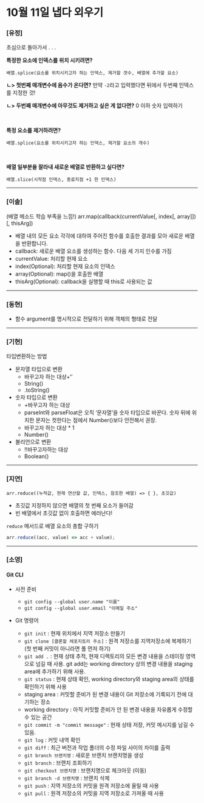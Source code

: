 # 10월 11일 냅다 외우기

### [유정]

초심으로 돌아가서 . . . 
<br>

**특정한 요소에 인덱스를 위치 시키려면?**

```
배열.splice(요소를 위치시키고자 하는 인덱스, 제거할 갯수, 배열에 추가할 요소)
```

**ㄴ> 첫번째 매개변수에 음수가 온다면?** 
만약 `-2`라고 입력했다면 뒤에서 두번째 인덱스를 지정한 것!

**ㄴ> 두번째 매개변수에 아무것도 제거하고 싶은 게 없다면?** 
0 이하 숫자 입력하기

<br>

**특정 요소를 제거하려면?**

```
배열.splice(요소를 위치시키고자 하는 인덱스, 제거할 요소의 개수)
```

<br>

**배열 일부분을 잘라내 새로운 배열로 반환하고 싶다면?**

```
배열.slice(시작점 인덱스, 종료지점 +1 한 인덱스)
```

<hr>

### [이솔]

(배열 메소드 학습 부족을 느낌!)
arr.map(callback(currentValue[, index[, array]])[, thisArg])

- 배열 내의 모든 요소 각각에 대하여 주어진 함수를 호출한 결과를 모아 새로운 배열을 반환합니다.
- callback: 새로운 배열 요소를 생성하는 함수. 다음 세 가지 인수를 가짐
- currentValue: 처리할 현재 요소
- index(Optional): 처리할 현재 요소의 인덱스
- array(Optional): map()을 호출한 배열
- thisArg(Optional): callback을 실행할 때 this로 사용되는 값

<hr>

### [동현]

- 함수 argument를 명시적으로 전달하기 위해 객체의 형태로 전달

<hr>

### [기현]

타입변환하는 방법

- 문자열 타입으로 변환
  - 바꾸고자 하는 대상+‘’
  - String()
  - .toString()
- 숫자 타입으로 변환
  - +바꾸고자 하는 대상
  - parseInt와 parseFloat은 오직 ‘문자열’을 숫자 타입으로 바꾼다. 숫자 뒤에 위치한 문자는 컷한다는 점에서 Number()보다 안전해서 권장.
  - 바꾸고자 하는 대상 \* 1
  - Number()
- 불리언으로 변환
  - !!바꾸고자하는 대상
  - Boolean()

<hr>

### [지연]

`arr.reduce((누적값, 현재 연산할 값, 인덱스, 참조한 배열) => { }, 초깃값)`

- 초깃값 지정하지 않으면 배열의 첫 번째 요소가 들어감
- 빈 배열에서 초깃값 없이 호출하면 에러난다!

`reduce` 메서드로 배열 요소의 총합 구하기

```jsx
arr.reduce((acc, value) => acc + value);
```

<hr>

### [소영]

#### Git CLI
- 사전 준비
  - `git config --global user.name "이름"`
  - `git config --global user.email "이메일 주소"`

- Git 명령어
  - `git init` : 현재 위치에서 지역 저장소 만들기
  - `git clone [클론할 레포지토리 주소]` : 원격 저장소를 지역저장소에 복제하기 (첫 번째 커밋이 아니라면 풀 먼저 하기)
  - `git add .` : 현재 상태 추적, 현재 디렉토리의 모든 변경 내용을 스테이징 영역으로 넘길 때 사용. git add는 working directory 상의 변경 내용을 staging area에 추가하기 위해 사용.
  - `git status` : 현재 상태 확인, working directory와 staging area의 상태를 확인하기 위해 사용
  - staging area : 커밋할 준비가 된 변경 내용이 Git 저장소에 기록되기 전에 대기하는 장소
  - working directory : 아직 커밋할 준비가 안 된 변경 내용을 자유롭게 수정할 수 있는 공간
  - `git commit -m "commit message"` : 현재 상태 저장, 커밋 메시지를 남길 수 있음.
  - `git log` : 커밋 내역 확인
  - `git diff` : 최근 버전과 작업 폴더의 수정 파일 사이의 차이를 출력
  - `git branch 브랜치명` : 새로운 브랜치 브랜치명을 생성
  - `git branch` : 브랜치 조회하기
  - `git checkout 브랜치명` : 브랜치명으로 체크아웃 (이동)
  - `git branch -d 브랜치명` : 브랜치 삭제
  - `git push` : 지역 저장소의 커밋을 원격 저장소에 올릴 때 사용
  - `git pull` : 원격 저장소의 커밋을 지역 저장소로 가져올 때 사용
